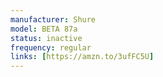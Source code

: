 ```yaml
---
manufacturer: Shure
model: BETA 87a
status: inactive
frequency: regular
links: [https://amzn.to/3ufFC5U]
---
```

